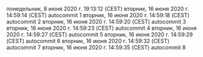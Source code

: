 

понедельник,  8 июня 2020 г. 19:13:12 (CEST)
вторник, 16 июня 2020 г. 14:59:14 (CEST)
autocommit 1
вторник, 16 июня 2020 г. 14:59:18 (CEST)
autocommit 2
вторник, 16 июня 2020 г. 14:59:20 (CEST)
autocommit 3
вторник, 16 июня 2020 г. 14:59:23 (CEST)
autocommit 4
вторник, 16 июня 2020 г. 14:59:27 (CEST)
autocommit 5
вторник, 16 июня 2020 г. 14:59:29 (CEST)
autocommit 6
вторник, 16 июня 2020 г. 14:59:32 (CEST)
autocommit 7
вторник, 16 июня 2020 г. 14:59:35 (CEST)
autocommit 8
